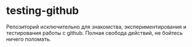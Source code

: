 # testing-github
Репозиторий исключительно для знакомства, экспериментирования и тестирования работы с github. Полная свобода действий, не бойтесь ничего поломать.
